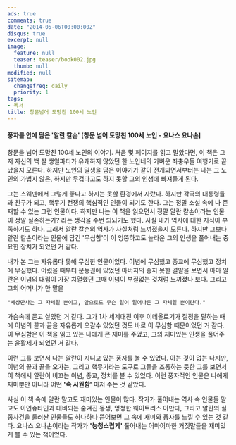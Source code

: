 ```yaml
---
ads: true
comments: true
date: "2014-05-06T00:00:00Z"
disqus: true
excerpt: null
image:
  feature: null
  teaser: teaser/book002.jpg
  thumb: null
modified: null
sitemap:
  changefreq: daily
  priority: 1
tags:
- 독서
title: 창문넘어 도망친 100세 노인
---
```



#### 풍자를 안에 담은 '알란 칼손' [창문 넘어 도망친 100세 노인 - 요나스 요나손]

창문을 넘어 도망친 100세 노인의 이야기. 처음 몇 페이지를 읽고 말았다면, 이 책은 그저 자신의 백 살 생일파티가 유쾌하지 않았던 한 노인네의 가벼운 좌충우돌 여행기로 끝났을지 모른다. 하지만 노인의 일생을 담은 이야기가 같이 전개되면서부터는 나는 그 노인의 가볍지 않은, 하지만 무겁다고도 하지 못할 그의 인생에 빠져들게 된다.

그는 스웨덴에서 그렇게 좋다고 하지는 못할 환경에서 자랐다. 하지만 각국의 대통령들과 친구가 되고,  핵무기 전쟁의 핵심적인 인물이 되기도 한다. 그는 정말 소설 속에 나 존재할 수 있는 그런 인물이다. 하지만 나는 이 책을 읽으면서 정말 알란 칼손이라는 인물이 정말 실존하는가? 라는 생각을 수번 되뇌기도 했다. 사실 내가 역사에 대한 지식이 부족하기도 하다. 그래서 알란 칼손의 역사가 사실처럼 느껴졌을지 모른다. 하지만 그보다 알란 칼손이라는 인물에 담긴 '무심함'이 이 엉뚱하고도 놀라운 그의 인생을 풀어내는 중요한 장치가 되었던 거 같다.

내가 본 그는 자유롭다 못해 무심한 인물이었다. 이념에 무심했고 종교에 무심했고 정치에 무심했다. 어렸을 때부터 운동권에 있었던 아버지의 좋지 못한 결말을 보면서 아마 알란은 이념의 대립이 가장 치열했던 그때 이념이 부질없는 것처럼 느껴졌나 보다. 그리고 그의 어머니가 한 말을 

 
```
"세상만사는 그 자체일 뿐이고, 앞으로도 무슨 일이 일어나든 그 자체일 뿐이란다."
```
 

가슴속에 묻고 살았던 거 같다. 그가 1차 세계대전 이후 이데올로기가 절정을 달하는 때에 이념의 끝과 끝을 자유롭게 오갈수 있었던 것도 바로 이 무심함 때문이었던 거 같다. 이 무심함은 이 책을 읽고 있는 나에게 큰 재미를 주었고, 그의 재미있는 인생을 풀어주는 윤활제가 되었던 거 같다.

이런 그를 보면서 나는 알란이 지니고 있는 풍자를 볼 수 있었다. 아는 것이 없는 나지만, 이념의 끝과 끝을 오가는, 그리고 핵무기라는 도구로 그들을 조롱하는 듯한 그를 보면서 이 책에서 알란이 비꼬는 이념, 종교, 정치를 볼 수 있었다. 이런 풍자적인 인물은 나에게 재미뿐만 아니라 어떤 __'속 시원함'__ 마저 주는 것 같았다.

사실 이 책 속에 알란 말고도 재미있는 인물이 많다. 작가가 풀어내는 역사 속 인물들 말고도 아인슈타인과 대비되는 숨겨진 동생, 멍청한 웨이트리스 아만다, 그리고 알란의 실종사건을 둘러싼 인물들도 하나하나 뜯어보면 그 속에 재미와 풍자를 느낄 수 있는 것 같다. 요나스 요나손이라는 작가가 __'능청스럽게'__ 풀어내는 어마어마한 거짓말들을 재미있게 볼 수 있는 책이었다.
